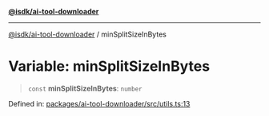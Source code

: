 [**@isdk/ai-tool-downloader**](../README.md)

***

[@isdk/ai-tool-downloader](../globals.md) / minSplitSizeInBytes

# Variable: minSplitSizeInBytes

> `const` **minSplitSizeInBytes**: `number`

Defined in: [packages/ai-tool-downloader/src/utils.ts:13](https://github.com/isdk/ai-tool-download.js/blob/48cca8d2cdefd1e29a3aac72c5374cc03b11f332/src/utils.ts#L13)
